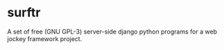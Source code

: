 # surftr
A set of free (GNU GPL-3) server-side django python programs for a web jockey framework project.
